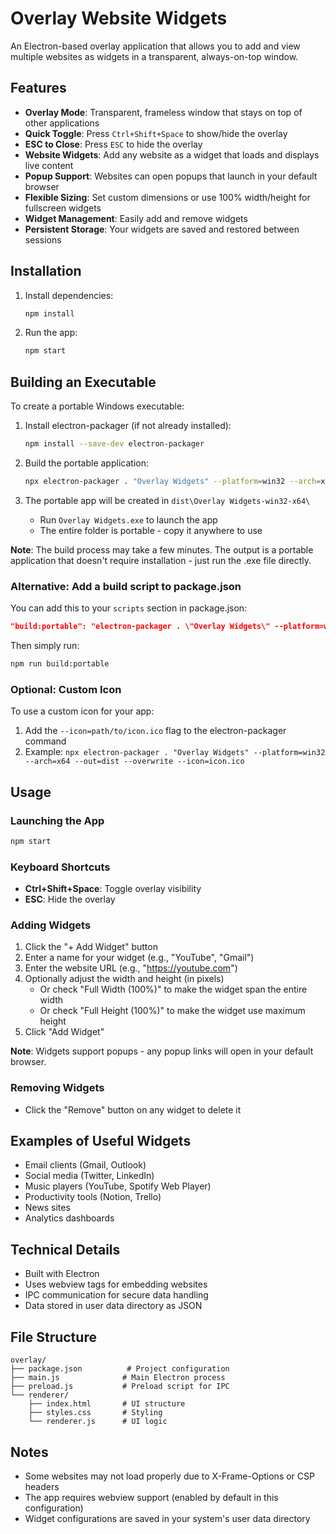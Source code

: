 # Overlay Website Widgets

An Electron-based overlay application that allows you to add and view multiple websites as widgets in a transparent, always-on-top window.

## Features

- **Overlay Mode**: Transparent, frameless window that stays on top of other applications
- **Quick Toggle**: Press `Ctrl+Shift+Space` to show/hide the overlay
- **ESC to Close**: Press `ESC` to hide the overlay
- **Website Widgets**: Add any website as a widget that loads and displays live content
- **Popup Support**: Websites can open popups that launch in your default browser
- **Flexible Sizing**: Set custom dimensions or use 100% width/height for fullscreen widgets
- **Widget Management**: Easily add and remove widgets
- **Persistent Storage**: Your widgets are saved and restored between sessions

## Installation

1. Install dependencies:
   ```bash
   npm install
   ```

2. Run the app:
   ```bash
   npm start
   ```

## Building an Executable

To create a portable Windows executable:

1. Install electron-packager (if not already installed):
   ```bash
   npm install --save-dev electron-packager
   ```

2. Build the portable application:
   ```bash
   npx electron-packager . "Overlay Widgets" --platform=win32 --arch=x64 --out=dist --overwrite
   ```

3. The portable app will be created in `dist\Overlay Widgets-win32-x64\`
   - Run `Overlay Widgets.exe` to launch the app
   - The entire folder is portable - copy it anywhere to use

**Note**: The build process may take a few minutes. The output is a portable application that doesn't require installation - just run the .exe file directly.

### Alternative: Add a build script to package.json

You can add this to your `scripts` section in package.json:
```json
"build:portable": "electron-packager . \"Overlay Widgets\" --platform=win32 --arch=x64 --out=dist --overwrite"
```

Then simply run:
```bash
npm run build:portable
```

### Optional: Custom Icon
To use a custom icon for your app:
1. Add the `--icon=path/to/icon.ico` flag to the electron-packager command
2. Example: `npx electron-packager . "Overlay Widgets" --platform=win32 --arch=x64 --out=dist --overwrite --icon=icon.ico`

## Usage

### Launching the App
```bash
npm start
```

### Keyboard Shortcuts
- **Ctrl+Shift+Space**: Toggle overlay visibility
- **ESC**: Hide the overlay

### Adding Widgets
1. Click the "+ Add Widget" button
2. Enter a name for your widget (e.g., "YouTube", "Gmail")
3. Enter the website URL (e.g., "https://youtube.com")
4. Optionally adjust the width and height (in pixels)
   - Or check "Full Width (100%)" to make the widget span the entire width
   - Or check "Full Height (100%)" to make the widget use maximum height
5. Click "Add Widget"

**Note**: Widgets support popups - any popup links will open in your default browser.

### Removing Widgets
- Click the "Remove" button on any widget to delete it

## Examples of Useful Widgets

- Email clients (Gmail, Outlook)
- Social media (Twitter, LinkedIn)
- Music players (YouTube, Spotify Web Player)
- Productivity tools (Notion, Trello)
- News sites
- Analytics dashboards

## Technical Details

- Built with Electron
- Uses webview tags for embedding websites
- IPC communication for secure data handling
- Data stored in user data directory as JSON

## File Structure

```
overlay/
├── package.json          # Project configuration
├── main.js              # Main Electron process
├── preload.js           # Preload script for IPC
└── renderer/
    ├── index.html       # UI structure
    ├── styles.css       # Styling
    └── renderer.js      # UI logic
```

## Notes

- Some websites may not load properly due to X-Frame-Options or CSP headers
- The app requires webview support (enabled by default in this configuration)
- Widget configurations are saved in your system's user data directory

